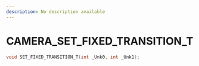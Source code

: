 ```yaml
---
description: No description available 
---
```


# CAMERA\_SET_FIXED_TRANSITION_T

```cpp
void SET_FIXED_TRANSITION_T(int _Unk0, int _Unk1);
```